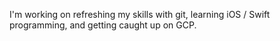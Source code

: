 I'm working on refreshing my skills with git, learning iOS / Swift programming, and getting caught up on  GCP.
